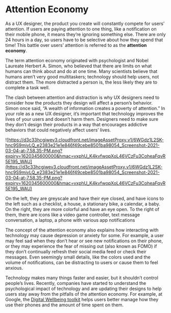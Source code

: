 # Attention Economy

As a UX designer, the product you create will constantly compete for users’ attention. If users are paying attention to one thing, like a notification on their mobile phone, it means they’re ignoring something else. There are only 24 hours in a day, so users have to be selective about how they spend that time! This battle over users’ attention is referred to as the **attention economy**.

The term attention economy originated with psychologist and Nobel Laureate Herbert A. Simon, who believed that there are limits on what humans can think about and do at one time. Many scientists believe that humans aren’t very good multitaskers; technology should help users, not distract them. The more distracted a person is, the less likely they are to complete a task well.

The clash between attention and distraction is why UX designers need to consider how the products they design will affect a person’s behavior. Simon once said, “A wealth of information creates a poverty of attention.” In your role as a new UX designer, it’s important that technology improves the lives of your users and doesn’t harm them. Designers need to make sure they don’t design their products in a way that encourages addictive behaviors that could negatively affect users’ lives.

![https://d3c33hcgiwev3.cloudfront.net/imageAssetProxy.v1/6WGdz1L2SK-hnc9S9mivLQ_e2383e21e1e846f49cebe8501ba98054_Screenshot-2021-03-04-at-7.58.35-PM.png?expiry=1620345600000&hmac=vxphU_K4kvfwopXoL46VCzFu3CoheaFqvR5E195_WAU](https://d3c33hcgiwev3.cloudfront.net/imageAssetProxy.v1/6WGdz1L2SK-hnc9S9mivLQ_e2383e21e1e846f49cebe8501ba98054_Screenshot-2021-03-04-at-7.58.35-PM.png?expiry=1620345600000&hmac=vxphU_K4kvfwopXoL46VCzFu3CoheaFqvR5E195_WAU)

On the left, they are greyscale and have their eye closed, and have icons to the left such as a checklist, a house, a stationary bike, a calendar, a baby. On the right, they are more colorful and have an eye open. To the right of them, there are icons like a video game controller, text message conversation, a laptop, a phone with various app notifications

The concept of the attention economy also explains how interacting with technology may cause depression or anxiety for some. For example, a user may feel sad when they don’t hear or see new notifications on their phone, or they may experience the fear of missing out (also known as FOMO) if they don’t continually refresh their social media feed or check their messages. Even seemingly small details, like the colors used and the volume of notifications, can be distracting to users or cause them to feel anxious.

Technology makes many things faster and easier, but it shouldn’t control people’s lives. Recently, companies have started to understand the psychological impact of technology and are updating their designs to help users stay away from the pitfalls of the attention economy. For example, at Google, the [Digital Wellbeing toolkit](https://wellbeing.google/) helps users better manage how they use their phones and the amount of time spent on them.